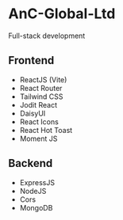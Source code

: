 # AnC-Global-Ltd
Full-stack development

Frontend
---
+ ReactJS (Vite)
+ React Router
+ Tailwind CSS
+ Jodit React
+ DaisyUI
+ React Icons
+ React Hot Toast
+ Moment JS

Backend
---
+ ExpressJS
+ NodeJS
+ Cors
+ MongoDB
